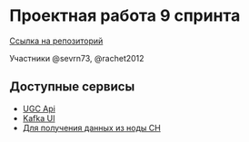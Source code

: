 # Проектная работа 9 спринта

[Ссылка на репозиторий](https://github.com/sevrn73/ugc_sprint_2)

Участники @sevrn73, @rachet2012

## Доступные сервисы

- [UGC Api](http://localhost:80/ugc_api/openapi)
- [Kafka UI](http://localhost:31205)
- [Для получения данных из ноды CH ](http://localhost:31205/?query=SELECT%20*%20FROM%20views)
